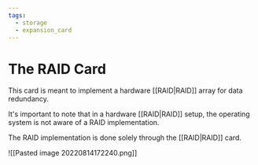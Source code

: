 ```yaml
---
tags:
  - storage
  - expansion_card
---
```

# The RAID Card

This card is meant to implement a hardware [[RAID|RAID]] array for data redundancy.

It's important to note that in a hardware [[RAID|RAID]] setup, the operating system is not aware of a RAID implementation.

The RAID implementation is done solely through the [[RAID|RAID]] card.

![[Pasted image 20220814172240.png]]
